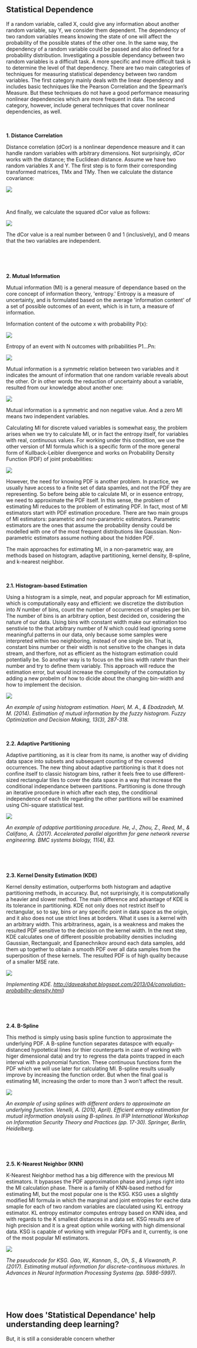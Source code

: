 Statistical Dependence
----------------------
If a random variable, called X, could give any information about another random variable, say Y, we consider them dependent. The dependency of two random variables means knowing the state of one will affect the probability of the possible states of the other one. In the same way, the dependency of a random variable could be passed and also defined for a probability distribution.
Investigating a possible dependancy between two random variables is a difficult task. A more specific and more difficult task is to determine the level of that dependency. There are two main categories of techniques for measuring statistical dependency between two random variables. The first category mainly deals with the linear dependency and includes basic techniques like the Pearson Correlation and the Spearman’s Measure. But these techniques do not have a good performance measuring nonlinear dependencies which are more frequent in data.
The second category, however, include general techniques that cover nonlinear dependencies, as well.
</br> 
</br> 
</br> 

**1. Distance Correlation**

Distance correlation (dCor) is a nonlinear dependence measure and it can handle random variables with arbitrary dimensions. Not surprisingly, dCor works with the distance; the Euclidean distance. Assume we have two random variables X and Y. The first step is to form their corresponding transformed matrices, TMx and TMy. Then we calculate the distance covariance:

![](https://user-images.githubusercontent.com/27868570/51983505-1ad0d280-2499-11e9-9890-bfaf186753c3.png)

</br> 

And finally, we calculate the squared dCor value as follows:

![](https://user-images.githubusercontent.com/27868570/51983850-0e00ae80-249a-11e9-9751-908f8e677a49.png)
</br> 


The dCor value is a real number between 0 and 1 (inclusively), and 0 means that the two variables are independent.

</br> 
</br> 
</br> 

**2. Mutual Information**

Mutual information (MI) is a general measure of dependance based on the core concept of information theory, 'entropy.' Entropy is a measure of uncertainty, and is formulated based on the average 'information content' of a set of possible outcomes of an event, which is in turn, a measure of information.

Information content of the outcome x with probability P(x):

![](https://user-images.githubusercontent.com/27868570/52379671-6c65f800-2a6b-11e9-97b2-0dd7e05b510c.png)
</br> 


Entropy of an event with N outcomes with pribabilities P1...Pn:

![](https://user-images.githubusercontent.com/27868570/52380294-87396c00-2a6d-11e9-8d82-acba394783db.png)
</br> 

Mutual information is a symmetric relation between two variables and it indicates the amount of information that one random variable reveals about the other. Or in other words the reduction of uncertainty about a variable, resulted from our knowledge about another one:

![](https://user-images.githubusercontent.com/27868570/52527839-a0d9ee00-2ccf-11e9-9d48-e29b53a1f688.png)


Mutual information is a symmetric and non negative value. And a zero MI means two independent variables.
</br> 



Calculating MI for discrete valued variables is somewhat easy, the problem arises when we try to calculate MI, or in fact the entropy itself, for variables with real, continuous values. For working under this condition, we use the other version of MI formula which is a specific form of the more general form of Kullback-Leibler divergence and works on Probability Density Function (PDF) of joint probabilities:

![](https://user-images.githubusercontent.com/27868570/52519670-42752700-2c5f-11e9-97f6-7630757d8bff.png)
</br> 

 
However, the need for knowing PDF is another problem. In practice, we usually have access to a finite set of data spamles, and not the PDF they are representing. So before being able to calculate MI, or in essence entropy, we need to approximate the PDF itself. In this sense, the problem of estimating MI reduces to the problem of estimating PDF. In fact, most of MI estimators start with PDF estimation procedure. There are two main groups of MI estimators: parametric and non-parametric estimators. Parametric estimators are the ones that assume the probability density could be modelled with one of the most frequent distributions like Gaussian. Non-parametric estimators assume nothing about the hidden PDF.

The main approaches for estimating MI, in a non-parametric way, are methods based on histogram, adaptive partitioning, kernel density, B-spline, and k-nearest neighbor.
</br> 
</br> 
</br> 

**2.1. Histogram-based Estimation**

Using a histogram is a simple, neat, and popular approach for MI estimation, which is computationally easy and efficient: we discretize the distribution into *N* number of bins, count the number of occurrences of smaples per bin. The number of bins is an arbitrary option, best decided on, cosidering the nature of our data. Using bins with constant width make our estimation too senstivie to the that arbitrary number of *N* which could lead ignoring some meaningful patterns in our data, only because some samples were interpreted within two neighboring, instead of one single bin. That is, constant bins number or their width is not sensitive to the changes in data stream, and therfore, not as efficient as the histogram estimation could potentially be. So another way is to focus on the bins width ratehr than their number and try to define them variably. This approach will reduce the estimation error, but would increase the complexity of the computation by adding a new probelm of how to dicide about the changing bin-width and how to implement the decision.

![](https://media.springernature.com/original/springer-static/image/art%3A10.1007%2Fs10700-014-9178-0/MediaObjects/10700_2014_9178_Fig10_HTML.gif)

*An example of using histogram estimation. Haeri, M. A., & Ebadzadeh, M. M. (2014). Estimation of mutual information by the fuzzy histogram. Fuzzy Optimization and Decision Making, 13(3), 287-318.*
</br> 
</br> 
</br> 


**2.2. Adaptive Partitioning**

Adaptive partitioning, as it is clear from its name, is another way of dividing data space into subsets and subsequent counting of the covered occurrences. The new thing about adaptive partitioning is that it does not confine itself to classic histogram bins, rather it feels free to use different-sized rectangular tiles to cover the data space in a way that increase the conditional independance between partitions. Partitioning is done through an iterative procedure in which after each step, the conditional independence of each tile regarding the other partitions will be examined using Chi-square statistical test.

![](https://media.springernature.com/full/springer-static/image/art%3A10.1186%2Fs12918-017-0458-5/MediaObjects/12918_2017_458_Fig1_HTML.gif)

*An example of adaptive partitioning procedure. He, J., Zhou, Z., Reed, M., & Califano, A. (2017). Accelerated parallel algorithm for gene network reverse engineering. BMC systems biology, 11(4), 83.*

</br> 
</br> 
</br> 

**2.3. Kernel Density Estimation (KDE)**

Kernel density estimation, outperforms both histogram and adaptive partitioning methods, in accuracy. But, not surprisingly, it is computationally a heavier and slower method. The main difference and advantage of KDE is its tolerance in partitioning. KDE not only does not restrict itself to rectangular, so to say, bins or any specific point in data space as the origin, and it also does not use strict lines at borders. What it uses is a kernel with an arbitrary width. This arbitrariness, again, is a weakness and makes the resulted PDF sensitive to the decision on the kernel width.
In the next step, KDE calculates one of different possible probability densities including Gaussian, Rectangualr, and Epanechnikov around each data samples, add them up together to obtain a smooth PDF over all data samples from the superposition of these kernels. The resulted PDF is of high quality because of a smaller MSE rate.

![](http://4.bp.blogspot.com/-WIaKAWGI5eY/UVl2EufeQLI/AAAAAAAAAPQ/OocN9rEiCh0/s1600/KDEWIKI.png)

*Implementing KDE. http://daveakshat.blogspot.com/2013/04/convolution-probabilty-density.html)*

</br> 
</br> 
</br> 


**2.4. B-Spline**

This method is simply using basis spline function to approximate the underlying PDF. A B-spline function separates dataspce with equally-distanced hypotetical lines (or thier counterparts in case of working with higer dimensional data) and try to regress the data points trapped in each interval with a polynomial function. These continuous functions form the PDF which we will use later for calculating MI. B-spline results usually improve by increasing the function order. But when the final goal is estimating MI, increasing the order to more than 3 won't affect the result.

![](https://user-images.githubusercontent.com/27868570/54483438-24e53f80-4853-11e9-98f4-6bafe037fd64.png)

*An example of using splines with different orders to approximate an underlying function. Venelli, A. (2010, April). Efficient entropy estimation for mutual information analysis using B-splines. In IFIP International Workshop on Information Security Theory and Practices (pp. 17-30). Springer, Berlin, Heidelberg.*

</br> 
</br> 
</br> 

**2.5. K-Nearest Neighbor (KNN)**

K-Nearest Neighbor method has a big difference with the previous MI estimators. It bypasses the PDF approximation phase and jumps right into the MI calculation phase. There is a family of KNN-based method for estimating MI, but the most popular one is the KSG. KSG uses a slightly modified MI formula in which the marginal and joint entropies for eache data smaple for each of two random variables are claculated using KL entropy estimator. KL entropy estimator computes entropy based on KNN idea, and with regards to the K smallest distances in a data set.
KSG results are of high precision and it is a great option while working with high dimensional data. KSG is capable of working with irregular PDFs and it, currently, is one of the most popular MI estimators.

![](https://user-images.githubusercontent.com/27868570/54495665-34fa2f00-48e6-11e9-8830-b32725f997ba.png)

*The pseudocode for KSG. Gao, W., Kannan, S., Oh, S., & Viswanath, P. (2017). Estimating mutual information for discrete-continuous mixtures. In Advances in Neural Information Processing Systems (pp. 5986-5997).*

</br> 
</br> 
</br> 



How does 'Statistical Dependance' help understanding deep learning?
-------------------------------------------------------------------------------- 


But, it is still a considerable concern whether 
